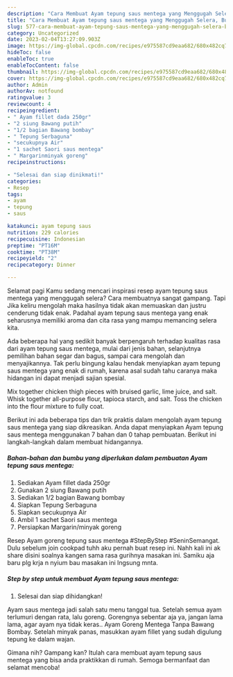 ```yaml
---
description: "Cara Membuat Ayam tepung saus mentega yang Menggugah Selera, Buat Buka Puasa}"
title: "Cara Membuat Ayam tepung saus mentega yang Menggugah Selera, Buat Buka Puasa}"
slug: 577-cara-membuat-ayam-tepung-saus-mentega-yang-menggugah-selera-buat-buka-puasa
category: Uncategorized
date: 2023-02-04T13:27:09.903Z
image: https://img-global.cpcdn.com/recipes/e975587cd9eaa682/680x482cq70/ayam-tepung-saus-mentega-foto-resep-utama.jpg
hideToc: false
enableToc: true
enableTocContent: false
thumbnail: https://img-global.cpcdn.com/recipes/e975587cd9eaa682/680x482cq70/ayam-tepung-saus-mentega-foto-resep-utama.jpg
cover: https://img-global.cpcdn.com/recipes/e975587cd9eaa682/680x482cq70/ayam-tepung-saus-mentega-foto-resep-utama.jpg
author: Admin
authorAv: notfound
ratingvalue: 3
reviewcount: 4
recipeingredient:
- " Ayam fillet dada 250gr"
- "2 siung Bawang putih"
- "1/2 bagian Bawang bombay"
- " Tepung Serbaguna"
- "secukupnya Air"
- "1 sachet Saori saus mentega"
- " Margarinminyak goreng"
recipeinstructions:

- "Selesai dan siap dinikmati!"
categories:
- Resep
tags:
- ayam
- tepung
- saus

katakunci: ayam tepung saus 
nutrition: 229 calories
recipecuisine: Indonesian
preptime: "PT16M"
cooktime: "PT38M"
recipeyield: "2"
recipecategory: Dinner

---
```



Selamat pagi Kamu sedang mencari inspirasi resep ayam tepung saus mentega yang menggugah selera? Cara membuatnya sangat gampang. Tapi Jika keliru mengolah maka hasilnya tidak akan memuaskan dan justru cenderung tidak enak. Padahal ayam tepung saus mentega yang enak seharusnya memiliki aroma dan cita rasa yang mampu memancing selera kita.


Ada beberapa hal yang sedikit banyak berpengaruh terhadap kualitas rasa dari ayam tepung saus mentega, mulai dari jenis bahan, selanjutnya pemilihan bahan segar dan bagus, sampai cara mengolah dan menyajikannya. Tak perlu bingung kalau hendak menyiapkan ayam tepung saus mentega yang enak di rumah, karena asal sudah tahu caranya maka hidangan ini dapat menjadi sajian spesial.

Mix together chicken thigh pieces with bruised garlic, lime juice, and salt. Whisk together all-purpose flour, tapioca starch, and salt. Toss the chicken into the flour mixture to fully coat.


Berikut ini ada beberapa tips dan trik praktis dalam mengolah ayam tepung saus mentega yang siap dikreasikan. Anda dapat menyiapkan Ayam tepung saus mentega menggunakan 7 bahan dan 0 tahap pembuatan. Berikut ini langkah-langkah dalam membuat hidangannya.

<!--inarticleads1-->

##### Bahan-bahan dan bumbu yang diperlukan dalam pembuatan Ayam tepung saus mentega:

1. Sediakan  Ayam fillet dada 250gr
1. Gunakan 2 siung Bawang putih
1. Sediakan 1/2 bagian Bawang bombay
1. Siapkan  Tepung Serbaguna
1. Siapkan secukupnya Air
1. Ambil 1 sachet Saori saus mentega
1. Persiapkan  Margarin/minyak goreng


Resep Ayam goreng tepung saus mentega #StepByStep #SeninSemangat. Dulu sebelum join cookpad tuhh aku pernah buat resep ini. Nahh kali ini ak share disini soalnya kangen sama rasa gurihnya masakan ini. Samiku aja baru plg krja n nyium bau masakan ini lngsung mnta. 

<!--inarticleads2-->

##### Step by step untuk membuat Ayam tepung saus mentega:


1. Selesai dan siap dihidangkan!

Ayam saus mentega jadi salah satu menu tanggal tua. Setelah semua ayam terlumuri dengan rata, lalu goreng. Gorengnya sebentar aja ya, jangan lama lama, agar ayam nya tidak keras.. Ayam Goreng Mentega Tanpa Bawang Bombay. Setelah minyak panas, masukkan ayam fillet yang sudah digulung tepung ke dalam wajan. 

Gimana nih? Gampang kan? Itulah cara membuat ayam tepung saus mentega yang bisa anda praktikkan di rumah. Semoga bermanfaat dan selamat mencoba!
